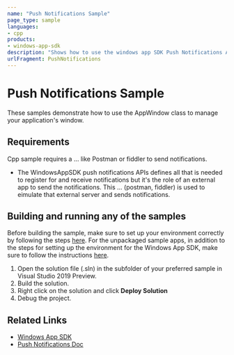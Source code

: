 ```yaml
---
name: "Push Notifications Sample" 
page_type: sample
languages:
- cpp
products: 
- windows-app-sdk
description: "Shows how to use the windows app SDK Push Notifications APIs from an unpackaged app"
urlFragment: PushNotifications
---
```

# Push Notifications Sample

These samples demonstrate how to use the AppWindow class to manage your application's window.  

## Requirements
Cpp sample requires a ... like Postman or fiddler to send notifications.
* The WindowsAppSDK push notifications APIs defines all that is needed to register for and receive notifications but it's the role of an external app to send the notifications.
This ... (postman, fiddler) is used to eimulate that external server and sends notifications.

## Building and running any of the samples 
Before building the sample, make sure to set up your environment correctly by following the steps [here](https://docs.microsoft.com/windows/apps/windows-app-sdk/set-up-your-development-environment).
For the unpackaged sample apps, in addition to the steps for setting up the environment for the Windows App SDK, make sure to follow the instructions [here](https://docs.microsoft.com/windows/apps/windows-app-sdk/deploy-unpackaged-apps).

1. Open the solution file (.sln) in the subfolder of your preferred sample in Visual Studio 2019 Preview.
2. Build the solution.
3. Right click on the solution and click **Deploy Solution**
4. Debug the project.

## Related Links

- [Windows App SDK](https://docs.microsoft.com/windows/apps/windows-app-sdk/)
- [Push Notifications Doc]()
